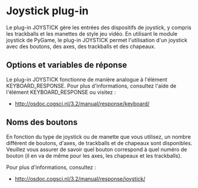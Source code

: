 # Joystick plug-in

Le plug-in JOYSTICK gère les entrées des dispositifs de joystick, y compris les trackballs et les manettes de style jeu vidéo. En utilisant le module joystick de PyGame, le plug-in JOYSTICK permet l'utilisation d'un joystick avec des boutons, des axes, des trackballs et des chapeaux.

## Options et variables de réponse

Le plug-in JOYSTICK fonctionne de manière analogue à l'élément KEYBOARD_RESPONSE. Pour plus d'informations, consultez l'aide de l'élément KEYBOARD_RESPONSE ou visitez :

- <http://osdoc.cogsci.nl/3.2/manual/response/keyboard/>

## Noms des boutons

En fonction du type de joystick ou de manette que vous utilisez, un nombre différent de boutons, d'axes, de trackballs et de chapeaux sont disponibles. Veuillez vous assurer de savoir quel bouton correspond à quel numéro de bouton (il en va de même pour les axes, les chapeaux et les trackballs).

Pour plus d'informations, consultez :

- <http://osdoc.cogsci.nl/3.2/manual/response/joystick/>